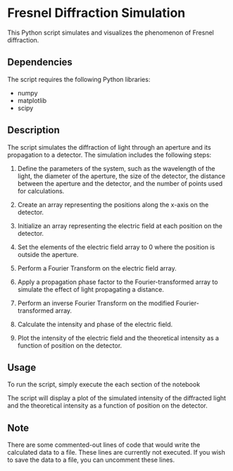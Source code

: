 # Fresnel Diffraction Simulation

This Python script simulates and visualizes the phenomenon of Fresnel diffraction.

## Dependencies

The script requires the following Python libraries:

- numpy
- matplotlib
- scipy

## Description

The script simulates the diffraction of light through an aperture and its propagation to a detector. The simulation includes the following steps:

1. Define the parameters of the system, such as the wavelength of the light, the diameter of the aperture, the size of the detector, the distance between the aperture and the detector, and the number of points used for calculations.

2. Create an array representing the positions along the x-axis on the detector.

3. Initialize an array representing the electric field at each position on the detector.

4. Set the elements of the electric field array to 0 where the position is outside the aperture.

5. Perform a Fourier Transform on the electric field array.

6. Apply a propagation phase factor to the Fourier-transformed array to simulate the effect of light propagating a distance.

7. Perform an inverse Fourier Transform on the modified Fourier-transformed array.

8. Calculate the intensity and phase of the electric field.

9. Plot the intensity of the electric field and the theoretical intensity as a function of position on the detector.

## Usage

To run the script, simply execute the each section of the notebook

The script will display a plot of the simulated intensity of the diffracted light and the theoretical intensity as a function of position on the detector.

## Note

There are some commented-out lines of code that would write the calculated data to a file. These lines are currently not executed. If you wish to save the data to a file, you can uncomment these lines.
